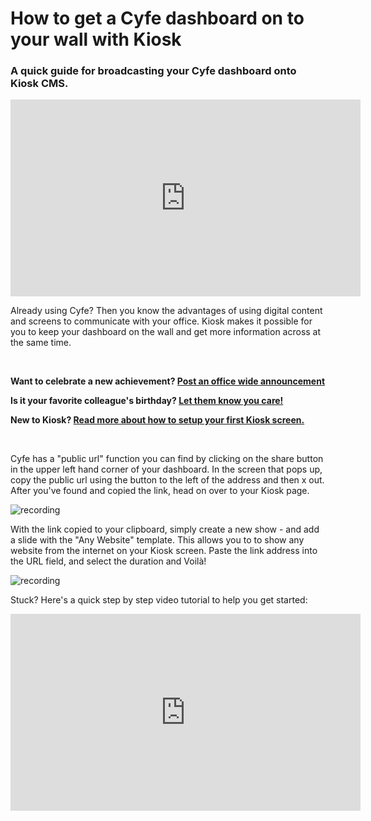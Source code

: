 # How to get a Cyfe dashboard on to your wall with Kiosk
### A quick guide for broadcasting your Cyfe dashboard onto Kiosk CMS.

<iframe width="560" height="315" src="https://www.youtube.com/embed/Z3vOIZS737c" frameborder="0" allow="accelerometer; autoplay; clipboard-write; encrypted-media; gyroscope; picture-in-picture" allowfullscreen></iframe>

Already using Cyfe? Then you know the advantages of using digital content and screens to communicate with your office. Kiosk makes it possible for you to keep your dashboard on the wall and get more information across at the same time.

<br />

**Want to celebrate a new achievement? [Post an office wide announcement](https://cms.kiosk.show/public-show/TsIBsaTjGWEeUTNwlQZSnsp62BTFIFFFk0dGFqFc)**

**Is it your favorite colleague's birthday? [Let them know you care!](https://cms.kiosk.show/public-show/6RpldDIaVNM1UQLLkA8gnp4aGXnUcljsQpeiU5fg)**

**New to Kiosk? [Read more about how to setup your first Kiosk screen.](../../screens/creating-a-kiosk-screen/index.md)**

<br />


Cyfe has a "public url" function you can find by clicking on the share button in the upper left hand corner of your dashboard. In the screen that pops up, copy the public url using the button to the left of the address and then x out. After you've found and copied the link, head on over to your Kiosk page.


![recording](./recording1.gif)

With the link copied to your clipboard, simply create a new show - and add a slide with the "Any Website" template. This allows you to to show any website from the internet on your Kiosk screen. Paste the link address into the URL field, and select the duration and Voilà!

![recording](./recording1.gif)


Stuck? Here's a quick step by step video tutorial to help you get started:

<iframe width="560" height="315" src="https://www.youtube.com/embed/V4QXDt4-SLo" frameborder="0" allow="accelerometer; autoplay; clipboard-write; encrypted-media; gyroscope; picture-in-picture" allowfullscreen></iframe>